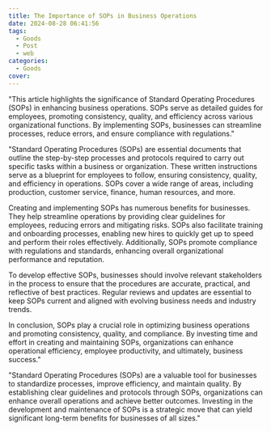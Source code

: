 ```yaml
---
title: The Importance of SOPs in Business Operations
date: 2024-08-28 06:41:56
tags:
  - Goods
  - Post
  - web
categories:
  - Goods
cover: 
---
```


"This article highlights the significance of Standard Operating Procedures (SOPs) in enhancing business operations. SOPs serve as detailed guides for employees, promoting consistency, quality, and efficiency across various organizational functions. By implementing SOPs, businesses can streamline processes, reduce errors, and ensure compliance with regulations."

"Standard Operating Procedures (SOPs) are essential documents that outline the step-by-step processes and protocols required to carry out specific tasks within a business or organization. These written instructions serve as a blueprint for employees to follow, ensuring consistency, quality, and efficiency in operations. SOPs cover a wide range of areas, including production, customer service, finance, human resources, and more.

Creating and implementing SOPs has numerous benefits for businesses. They help streamline operations by providing clear guidelines for employees, reducing errors and mitigating risks. SOPs also facilitate training and onboarding processes, enabling new hires to quickly get up to speed and perform their roles effectively. Additionally, SOPs promote compliance with regulations and standards, enhancing overall organizational performance and reputation.

To develop effective SOPs, businesses should involve relevant stakeholders in the process to ensure that the procedures are accurate, practical, and reflective of best practices. Regular reviews and updates are essential to keep SOPs current and aligned with evolving business needs and industry trends.

In conclusion, SOPs play a crucial role in optimizing business operations and promoting consistency, quality, and compliance. By investing time and effort in creating and maintaining SOPs, organizations can enhance operational efficiency, employee productivity, and ultimately, business success."

"Standard Operating Procedures (SOPs) are a valuable tool for businesses to standardize processes, improve efficiency, and maintain quality. By establishing clear guidelines and protocols through SOPs, organizations can enhance overall operations and achieve better outcomes. Investing in the development and maintenance of SOPs is a strategic move that can yield significant long-term benefits for businesses of all sizes."
